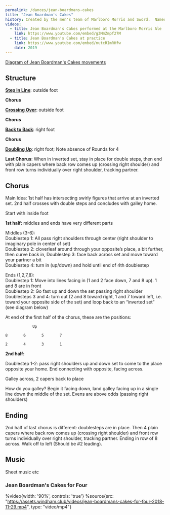 ```yaml
---
permalink: /dances/jean-boardmans-cakes
title: "Jean Boardman's Cakes"
history: Created by the men's team of Marlboro Morris and Sword.  Named for Jean Boardman, proprietress of the Whestone Inn, Marlboro, VT and the delicious cakes she would offer to Morris dancers when they danced a stand at the inn.  Windham, too, has been grateful to experience Jean's generosity.
videos:
  - title: Jean Boardman's Cakes performed at the Marlboro Morris Ale
    link: https://www.youtube.com/embed/g3MmZmpf27M
  - title: Jean Boardman's Cakes at practice
    link: https://www.youtube.com/embed/nutcRImRHfw
    date: 2019
---
```


[Diagram of Jean Boardman's Cakes movements](assets/img/jean-boardmans-cakes-diagram.jpg)

## Structure

**[Step in Line](/figures#step-in-line)**: outside foot

**Chorus**

**[Crossing Over](/figures#crossing-over)**: outside foot

**Chorus**

**[Back to Back](/figures#back-to-back)**: right foot

**Chorus**

**[Doubling Up](/figures#doubling-up)**: right foot; Note absence of Rounds for 4

**Last Chorus**: When in inverted set, stay in place for double steps, then end with plain capers where back row comes up (crossing right shoulder) and front row turns individually over right shoulder, tracking partner.

## Chorus
Main Idea: 1st half has intersecting swirly figures that arrive at an inverted set.  2nd half crosses with double steps and concludes with galley home.

Start with inside foot

**1st half:** middles and ends have very different parts

Middles (3-6): <br>
Doublestep 1: All pass right shoulders through center (right shoulder to imaginary pole in center of set)<br>
Doublestep 2: cloverleaf around through your opposite’s place, a bit further, then curve back in, Doublestep 3: face back across set and move toward your partner a bit<br>
Doublestep 4: turn in (up/down) and hold until end of 4th doublestep

Ends (1,2,7,8): <br>
Doublestep 1: Move into lines facing in (1 and 2 face down, 7 and 8 up).  1 and 8 are in front<br>
Doublestep 2: Go fast up and down the set passing right shoulder<br>
Doublesteps 3 and 4: turn out (2 and 8 toward right, 1 and 7 toward left, i.e. toward your opposite side of the set) and loop back to an “inverted set” (see diagram below)<br>

At end of the first half of the chorus, these are the positions:
```
			Up

8		6		5		7

2		4		3		1
```
**2nd half:**

Doublestep 1-2: pass right shoulders up and down set to come to the place opposite your home.  End connecting with opposite, facing across.

Galley across, 2 capers back to place

How do you galley? Begin it facing down, land galley facing up in a single line down the middle of the set. Evens are above odds (passing right shoulders)

## Ending

2nd half of last chorus is different: doublesteps are in place.  Then 4 plain capers where back row comes up (crossing right shoulder) and front row turns individually over right shoulder, tracking partner.  Ending in row of 8 across.  Walk off to left (Should be #2 leading).

## Music
Sheet music etc

### Jean Boardman's Cakes for Four
%video{width: '90%', controls: 'true'}
  %source{src: "https://assets.windham.club/videos/jean-boardmans-cakes-for-four-2018-11-29.mp4", type: "video/mp4"}
